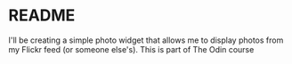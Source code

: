 # README

I'll be creating a simple photo widget that allows me to display photos from my Flickr feed (or someone else's). This is part of The Odin course
